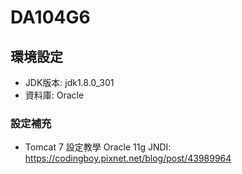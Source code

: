 # DA104G6
## 環境設定
* JDK版本: jdk1.8.0_301
* 資料庫: Oracle
### 設定補充
* Tomcat 7 設定教學 Oracle 11g JNDI: https://codingboy.pixnet.net/blog/post/43989964
